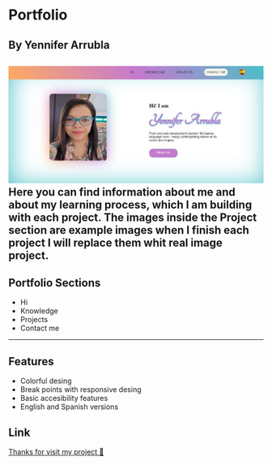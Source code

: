 
# Portfolio
By **Yennifer Arrubla** 
---
![Portfolio image](./assets/portfolio-image.jpg)    
Here you can find information about me and about my learning process, which I am building with each project. The images inside the Project section are example images when I finish each project I will replace them whit real image project.
---
## Portfolio Sections

- Hi
- Knowledge
- Projects
- Contact me
---
## Features

- Colorful desing
- Break points with responsive desing
- Basic accesibility features
- English and Spanish versions


## Link

[Thanks for visit my project 💜](https://yeniferarrubla.github.io/portfolio/) 

